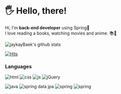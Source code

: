 # 🖐 Hello, there!
Hi, I'm **back-end developer** using Spring🌠   
I love reading a books, watching movies and anime. 📚🎥  


![jaykayBaek's github stats](https://github-readme-stats.vercel.app/api?username=jaykayBaek&show_icons=true&theme=dark)

[![Hits](https://hits.seeyoufarm.com/api/count/incr/badge.svg?url=https%3A%2F%2Fgithub.com%2FjaykayBaek&count_bg=%2379C83D&title_bg=%23555555&icon=github.svg&icon_color=%23E7E7E7&title=hits&edge_flat=true)](https://hits.seeyoufarm.com)

### Languages
![html](https://img.shields.io/badge/html-E34F26?style=for-the-badge&logo=html5&logoColor=white)
![css](https://img.shields.io/badge/css-1572B6?style=for-the-badge&logo=css3&logoColor=white)
![js](https://img.shields.io/badge/javascript-F7DF1E?style=for-the-badge&logo=javascript&logoColor=white)
![jQuery](https://img.shields.io/badge/jQuery-0769AD?style=for-the-badge&logo=jQuery&logoColor=white)


![java](https://img.shields.io/badge/java-3776AB?style=for-the-badge&logo=CoffeeScript&logoColor=white)
![spring data jpa](https://img.shields.io/badge/Spring-6DB33F?style=for-the-badge&logo=Spring&logoColor=white)
![spring](https://img.shields.io/badge/Spring_Data_Jpa-6DB33F?style=for-the-badge&logo=Spring&logoColor=white)
![spring](https://img.shields.io/badge/MySQL-4479A1?style=for-the-badge&logo=MySQL&logoColor=white)
